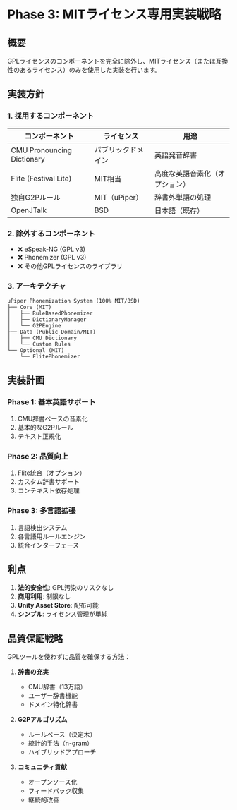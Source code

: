 # Phase 3: MITライセンス専用実装戦略

## 概要

GPLライセンスのコンポーネントを完全に除外し、MITライセンス（または互換性のあるライセンス）のみを使用した実装を行います。

## 実装方針

### 1. 採用するコンポーネント

| コンポーネント | ライセンス | 用途 |
|---------------|-----------|------|
| CMU Pronouncing Dictionary | パブリックドメイン | 英語発音辞書 |
| Flite (Festival Lite) | MIT相当 | 高度な英語音素化（オプション） |
| 独自G2Pルール | MIT（uPiper） | 辞書外単語の処理 |
| OpenJTalk | BSD | 日本語（既存） |

### 2. 除外するコンポーネント

- ❌ eSpeak-NG (GPL v3)
- ❌ Phonemizer (GPL v3)
- ❌ その他GPLライセンスのライブラリ

### 3. アーキテクチャ

```
uPiper Phonemization System (100% MIT/BSD)
├── Core (MIT)
│   ├── RuleBasedPhonemizer
│   ├── DictionaryManager
│   └── G2PEngine
├── Data (Public Domain/MIT)
│   ├── CMU Dictionary
│   └── Custom Rules
└── Optional (MIT)
    └── FlitePhonemizer
```

## 実装計画

### Phase 1: 基本英語サポート
1. CMU辞書ベースの音素化
2. 基本的なG2Pルール
3. テキスト正規化

### Phase 2: 品質向上
1. Flite統合（オプション）
2. カスタム辞書サポート
3. コンテキスト依存処理

### Phase 3: 多言語拡張
1. 言語検出システム
2. 各言語用ルールエンジン
3. 統合インターフェース

## 利点

1. **法的安全性**: GPL汚染のリスクなし
2. **商用利用**: 制限なし
3. **Unity Asset Store**: 配布可能
4. **シンプル**: ライセンス管理が単純

## 品質保証戦略

GPLツールを使わずに品質を確保する方法：

1. **辞書の充実**
   - CMU辞書（13万語）
   - ユーザー辞書機能
   - ドメイン特化辞書

2. **G2Pアルゴリズム**
   - ルールベース（決定木）
   - 統計的手法（n-gram）
   - ハイブリッドアプローチ

3. **コミュニティ貢献**
   - オープンソース化
   - フィードバック収集
   - 継続的改善